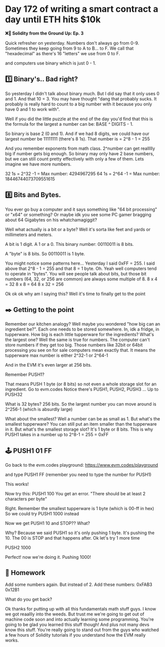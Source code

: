 # Day 172 of writing a smart contract a day until ETH hits $10k

**❌🦜 Solidity from the Ground Up:  Ep. 3**

Quick refresher on yesterday. Numbers don't always go from 0-9. Sometimes they keep going from 9 to A to B... to F. We call that "hexadecimal" as there's 16 "letters" we use from 0 to F.

and computers use binary which is just 0 - 1. 

## 1️⃣ Binary's.. Bad right?
So yesterday I didn't talk about binary much. But I did say that it only uses 0 and 1. And that 10 = 3. You may have thought "dang that probably sucks. It probably is really hard to count to a big number with it because you only have 0 and 1 to work with".

Well if you did the little puzzle at the end of the day you'd find that this is the formula for the largest a number can be:
BASE ^ DIGITS - 1. 

So binary is base 2 (0 and 1). And if we had 8 digits, we could have our largest number be 11111111 (there's 8 1s). That number is = 2^8 - 1 = 255

And you remember exponents from math class. 2^number can get reallllly big if number gets big enough. So binary may only have 2 base numbers, but we can still count pretty effectively with only a few of them. Lets imagine we have more numbers.

32 1s = 2^32 -1 = Max number: 4294967295
64 1s = 2^64 -1 = Max number: 18446744073709551615


## 8️⃣ Bits and Bytes.
You ever go buy a computer and it says something like "64 bit processing" or "x64" or something? Or maybe idk you see some PC gamer bragging about 64 Gigabytes on his whatchamagiggit?

Well what actually is a bit or a byte? Well it's sorta like feet and yards or millimeters and meters.

A bit is 1 digit. A 1 or a 0. This binary number: 00110011 is 8 bits.

A "byte" is 8 bits. So 00110011 is 1 byte. 

You might notice some patterns here...
Yesterday I said 0xFF = 255. I said above that 2^8 - 1 = 255 and that 8 = 1 byte. Oh. Yeah well computers tend to operate in "bytes". You will see people talk about bits, but those bit numbers (64, 32, or 256 are common) are always some multiple of 8. 
8 x 4 = 32
8 x 8 = 64
8 x 32 = 256

Ok ok ok why am I saying this? Well it's time to finally get to the point

## ✒️ Getting to the point

Remember our kitchen analogy? Well maybe you wondered "how big can an ingredient be?". Each one needs to be stored somewhere. In, idk a fridge, in tupperware. How big is each little tupperware for the ingredients? What's the largest one?
Well the same is true for numbers. The computer can't store numbers if they get too big. Those numbers like 32bit or 64bit processing you see on for sale computers mean exactly that. It means the tupperware max number is either 2^32-1 or 2^64-1

And in the EVM it's even larger at 256 bits. 

Remember PUSH1? 

That means PUSH 1 byte (or 8 bits) so not even a whole storage slot for an ingredient.
Go to evm.codes
Notice there's PUSH1, PUSH2, PUSH3 ... Up to PUSH32 

What is 32 bytes? 256 bits.
So the largest number you can move around is 2^256-1 (which is absurdly large)

What about the smallest? Well a number can be as small as 1. But what's the smallest tupperware? You can still put an item smaller than the tupperware in it. But what's the smallest storage slot? It's 1 byte or 8 bits.
This is why PUSH1 takes in a number up to 2^8-1 = 255 = 0xFF

## 🕹 PUSH1 01 FF

Go back to the evm.codes playground:
https://www.evm.codes/playground

and type PUSH1 FF
(remember you need to type the number for PUSH1)

This works!

Now try this:
PUSH1 100
You get an error. "There should be at least 2 characters per byte"

Right. Remember the smallest tupperware is 1 byte (which is 00-ff in hex) So we could try PUSH1 1000 instead

Now we get PUSH1 10 and STOP?? What?

Why? Because we said PUSH1 so it's only pushing 1 byte. It's pushing the 10. The 00 is STOP and that happens after. Ok let's try 1 more time

PUSH2 1000

Perfect! now we're doing it. Pushing 1000!

## 📩 Homework
Add some numbers again. But instead of 2. Add these numbers:
0xFAB3
0x12B1

What do you get back?

Ok thanks for putting up with all this fundamentals math stuff guys. I know we got reaallly into the weeds. But trust me we're going to get out of machine code soon and into actually learning some programming.
You're going to be glad you learned this stuff though! And plus not many devs know this stuff. You're really going to stand out from the guys who watched a few hours of Solidity tutorials if you understand how the EVM really works.